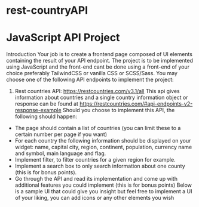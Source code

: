 # rest-countryAPI

JavaScript API Project
==================
Introduction
Your job is to create a frontend page composed of UI elements containing the result of your
API endpoint. The project is to be implemented using JavaScript and the front-end cant be
done using a front-end of your choice preferably TailwindCSS or vanilla CSS or SCSS/Sass.
You may choose one of the following API endpoints to implement the project:
1) Rest countries API: https://restcountries.com/v3.1/all
This api gives information about countries and a single country information object or
response can be found at https://restcountries.com/#api-endpoints-v2-response-example
Should you choose to implement this API, the following should happen:
- The page should contain a list of countries (you can limit these to a certain number
per page if you want)
- For each country the following information should be displayed on your widget:
name, capital city, region, continent, population, currency name and symbol, main
language and flag.
- Implement filter, to filter countries for a given region for example.
- Implement a search box to only search information about one county (this is for
bonus points).
- Go through the API and read its implementation and come up with additional features
you could implement (this is for bonus points)
Below is a sample UI that could give you insight but feel free to implement a UI of your liking,
you can add icons or any other elements you wish
